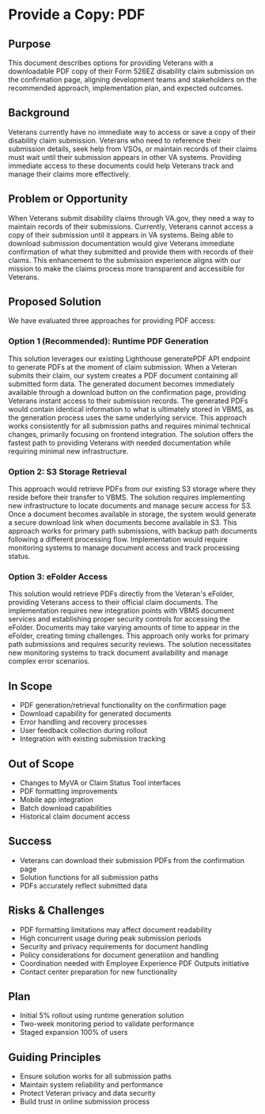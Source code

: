 # Provide a Copy: PDF

## Purpose
This document describes options for providing Veterans with a downloadable PDF copy of their Form 526EZ disability claim submission on the confirmation page, aligning development teams and stakeholders on the recommended approach, implementation plan, and expected outcomes.

## Background
Veterans currently have no immediate way to access or save a copy of their disability claim submission. Veterans who need to reference their submission details, seek help from VSOs, or maintain records of their claims must wait until their submission appears in other VA systems. Providing immediate access to these documents could help Veterans track and manage their claims more effectively.

## Problem or Opportunity
When Veterans submit disability claims through VA.gov, they need a way to maintain records of their submissions. Currently, Veterans cannot access a copy of their submission until it appears in VA systems. Being able to download submission documentation would give Veterans immediate confirmation of what they submitted and provide them with records of their claims. This enhancement to the submission experience aligns with our mission to make the claims process more transparent and accessible for Veterans.

## Proposed Solution
We have evaluated three approaches for providing PDF access:
### Option 1 (Recommended): Runtime PDF Generation
This solution leverages our existing Lighthouse generatePDF API endpoint to generate PDFs at the moment of claim submission. When a Veteran submits their claim, our system creates a PDF document containing all submitted form data. The generated document becomes immediately available through a download button on the confirmation page, providing Veterans instant access to their submission records. The generated PDFs would contain identical information to what is ultimately stored in VBMS, as the generation process uses the same underlying service. This approach works consistently for all submission paths and requires minimal technical changes, primarily focusing on frontend integration. The solution offers the fastest path to providing Veterans with needed documentation while requiring minimal new infrastructure.

### Option 2: S3 Storage Retrieval
This approach would retrieve PDFs from our existing S3 storage where they reside before their transfer to VBMS. The solution requires implementing new infrastructure to locate documents and manage secure access for S3. Once a document becomes available in storage, the system would generate a secure download link when documents become available in S3. This approach works for primary path submissions, with backup path documents following a different processing flow. Implementation would require monitoring systems to manage document access and track processing status.

### Option 3: eFolder Access
This solution would retrieve PDFs directly from the Veteran's eFolder, providing Veterans access to their official claim documents. The implementation requires new integration points with VBMS document services and establishing proper security controls for accessing the eFolder. Documents may take varying amounts of time to appear in the eFolder, creating timing challenges. This approach only works for primary path submissions and requires security reviews. The solution necessitates new monitoring systems to track document availability and manage complex error scenarios.

## In Scope
- PDF generation/retrieval functionality on the confirmation page
- Download capability for generated documents
- Error handling and recovery processes
- User feedback collection during rollout
- Integration with existing submission tracking

## Out of Scope
- Changes to MyVA or Claim Status Tool interfaces
- PDF formatting improvements
- Mobile app integration
- Batch download capabilities
- Historical claim document access

## Success
- Veterans can download their submission PDFs from the confirmation page
- Solution functions for all submission paths
- PDFs accurately reflect submitted data

## Risks & Challenges
- PDF formatting limitations may affect document readability
- High concurrent usage during peak submission periods
- Security and privacy requirements for document handling
- Policy considerations for document generatiion and handling
- Coordination needed with Employee Experience PDF Outputs initiative
- Contact center preparation for new functionality

## Plan
- Initial 5% rollout using runtime generation solution
- Two-week monitoring period to validate performance
- Staged expansion 100% of users

## Guiding Principles
- Ensure solution works for all submission paths
- Maintain system reliability and performance
- Protect Veteran privacy and data security
- Build trust in online submission process

